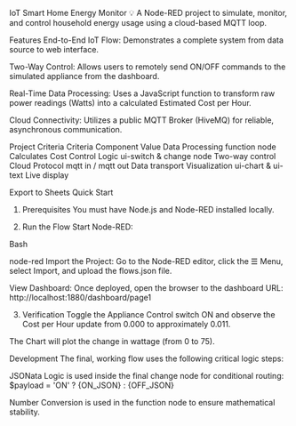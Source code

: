 IoT Smart Home Energy Monitor 💡
A Node-RED project to simulate, monitor, and control household energy usage using a cloud-based MQTT loop.

Features
End-to-End IoT Flow: Demonstrates a complete system from data source to web interface.

Two-Way Control: Allows users to remotely send ON/OFF commands to the simulated appliance from the dashboard.

Real-Time Data Processing: Uses a JavaScript function to transform raw power readings (Watts) into a calculated Estimated Cost per Hour.

Cloud Connectivity: Utilizes a public MQTT Broker (HiveMQ) for reliable, asynchronous communication.

Project Criteria
Criteria	Component	Value
Data Processing	function node	Calculates Cost
Control Logic	ui-switch & change node	Two-way control
Cloud Protocol	mqtt in / mqtt out	Data transport
Visualization	ui-chart & ui-text	Live display

Export to Sheets
Quick Start
1. Prerequisites
You must have Node.js and Node-RED installed locally.

2. Run the Flow
Start Node-RED:

Bash

node-red
Import the Project: Go to the Node-RED editor, click the ☰ Menu, select Import, and upload the flows.json file.

View Dashboard: Once deployed, open the browser to the dashboard URL: http://localhost:1880/dashboard/page1

3. Verification
Toggle the Appliance Control switch ON and observe the Cost per Hour update from 0.000 to approximately 0.011.

The Chart will plot the change in wattage (from 0 to 75).

Development
The final, working flow uses the following critical logic steps:

JSONata Logic is used inside the final change node for conditional routing: $payload = 'ON' ? {ON_JSON} : {OFF_JSON}

Number Conversion is used in the function node to ensure mathematical stability.
